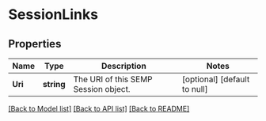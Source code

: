 # SessionLinks

## Properties
Name | Type | Description | Notes
------------ | ------------- | ------------- | -------------
**Uri** | **string** | The URI of this SEMP Session object. | [optional] [default to null]

[[Back to Model list]](../README.md#documentation-for-models) [[Back to API list]](../README.md#documentation-for-api-endpoints) [[Back to README]](../README.md)

